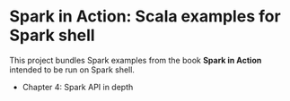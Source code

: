 Spark in Action: Scala examples for Spark shell 
===============================================

This project bundles Spark examples from the book **Spark in Action** intended to be run on Spark shell.
+ Chapter 4: Spark API in depth
